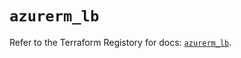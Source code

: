 # `azurerm_lb`

Refer to the Terraform Registory for docs: [`azurerm_lb`](https://registry.terraform.io/providers/hashicorp/azurerm/3.79.0/docs/resources/lb).

